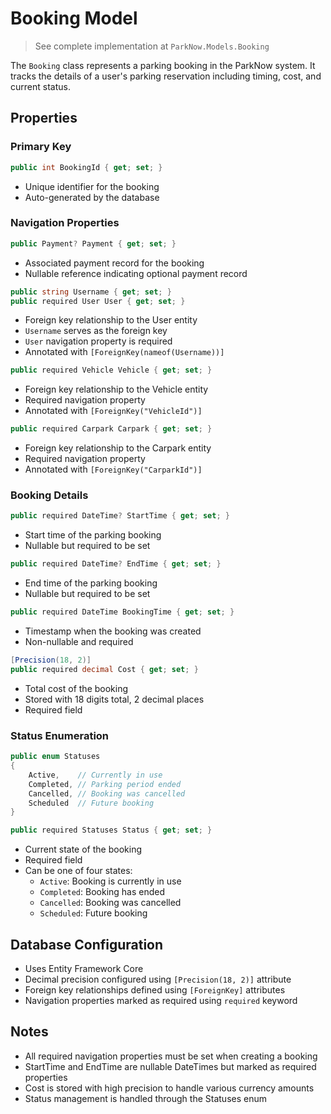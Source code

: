 # Booking Model

> See complete implementation at `ParkNow.Models.Booking`

The `Booking` class represents a parking booking in the ParkNow system. It tracks the details of a user's parking reservation including timing, cost, and current status.

## Properties

### Primary Key
```csharp
public int BookingId { get; set; }
```
- Unique identifier for the booking
- Auto-generated by the database

### Navigation Properties
```csharp
public Payment? Payment { get; set; }
```
- Associated payment record for the booking
- Nullable reference indicating optional payment record

```csharp
public string Username { get; set; }
public required User User { get; set; }
```
- Foreign key relationship to the User entity
- `Username` serves as the foreign key
- `User` navigation property is required
- Annotated with `[ForeignKey(nameof(Username))]`

```csharp
public required Vehicle Vehicle { get; set; }
```
- Foreign key relationship to the Vehicle entity
- Required navigation property
- Annotated with `[ForeignKey("VehicleId")]`

```csharp
public required Carpark Carpark { get; set; }
```
- Foreign key relationship to the Carpark entity
- Required navigation property
- Annotated with `[ForeignKey("CarparkId")]`

### Booking Details
```csharp
public required DateTime? StartTime { get; set; }
```
- Start time of the parking booking
- Nullable but required to be set

```csharp
public required DateTime? EndTime { get; set; }
```
- End time of the parking booking
- Nullable but required to be set

```csharp
public required DateTime BookingTime { get; set; }
```
- Timestamp when the booking was created
- Non-nullable and required

```csharp
[Precision(18, 2)]
public required decimal Cost { get; set; }
```
- Total cost of the booking
- Stored with 18 digits total, 2 decimal places
- Required field

### Status Enumeration
```csharp
public enum Statuses
{
    Active,    // Currently in use
    Completed, // Parking period ended
    Cancelled, // Booking was cancelled
    Scheduled  // Future booking
}

public required Statuses Status { get; set; }
```
- Current state of the booking
- Required field
- Can be one of four states:
  - `Active`: Booking is currently in use
  - `Completed`: Booking has ended
  - `Cancelled`: Booking was cancelled
  - `Scheduled`: Future booking

## Database Configuration
- Uses Entity Framework Core
- Decimal precision configured using `[Precision(18, 2)]` attribute
- Foreign key relationships defined using `[ForeignKey]` attributes
- Navigation properties marked as required using `required` keyword

## Notes
- All required navigation properties must be set when creating a booking
- StartTime and EndTime are nullable DateTimes but marked as required properties
- Cost is stored with high precision to handle various currency amounts
- Status management is handled through the Statuses enum